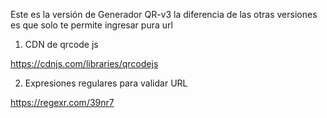 Este es la versión de Generador QR-v3 la diferencia de las otras versiones es que solo te permite ingresar pura url

1)  CDN de qrcode js

https://cdnjs.com/libraries/qrcodejs

2) Expresiones regulares para validar URL

https://regexr.com/39nr7